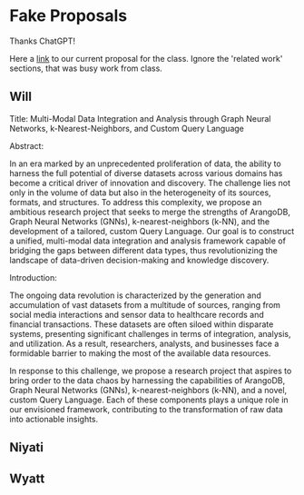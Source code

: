 # Fake Proposals
Thanks ChatGPT!

Here a [link](https://www.overleaf.com/1878798846vskxfgyhttmj#004ea9) to our current proposal for the class. Ignore the 'related work' sections, that was busy work from class.

## Will
Title: Multi-Modal Data Integration and Analysis through Graph Neural Networks, k-Nearest-Neighbors, and Custom Query Language

Abstract:

In an era marked by an unprecedented proliferation of data, the ability to harness the full potential of diverse datasets across various domains has become a critical driver of innovation and discovery. The challenge lies not only in the volume of data but also in the heterogeneity of its sources, formats, and structures. To address this complexity, we propose an ambitious research project that seeks to merge the strengths of ArangoDB, Graph Neural Networks (GNNs), k-nearest-neighbors (k-NN), and the development of a tailored, custom Query Language. Our goal is to construct a unified, multi-modal data integration and analysis framework capable of bridging the gaps between different data types, thus revolutionizing the landscape of data-driven decision-making and knowledge discovery.

Introduction:

The ongoing data revolution is characterized by the generation and accumulation of vast datasets from a multitude of sources, ranging from social media interactions and sensor data to healthcare records and financial transactions. These datasets are often siloed within disparate systems, presenting significant challenges in terms of integration, analysis, and utilization. As a result, researchers, analysts, and businesses face a formidable barrier to making the most of the available data resources.

In response to this challenge, we propose a research project that aspires to bring order to the data chaos by harnessing the capabilities of ArangoDB, Graph Neural Networks (GNNs), k-nearest-neighbors (k-NN), and a novel, custom Query Language. Each of these components plays a unique role in our envisioned framework, contributing to the transformation of raw data into actionable insights.
## Niyati

## Wyatt